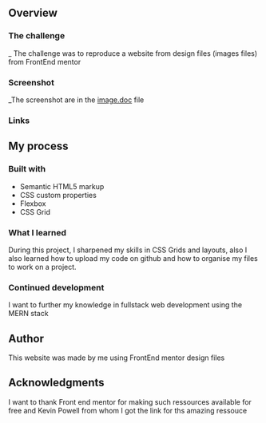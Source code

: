 ## Overview

### The challenge

_ The challenge was to reproduce a website from design files (images files) from FrontEnd mentor

### Screenshot
_The screenshot are in the [image.doc](images/image.docx) file



### Links

## My process

### Built with

- Semantic HTML5 markup
- CSS custom properties
- Flexbox
- CSS Grid


### What I learned

During this project, I sharpened my skills in CSS Grids and layouts, also I also learned how to upload my code on github and how to organise my files to work on a project.


### Continued development

I want to further my knowledge in fullstack web development using  the MERN stack

## Author
This website was made by me using FrontEnd mentor design files


## Acknowledgments

I want to thank Front end mentor for making such ressources available for free and Kevin Powell from whom I got the link for ths amazing ressouce
